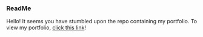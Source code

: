 ### ReadMe

Hello! It seems you have stumbled upon the repo containing my portfolio. To view my portfolio, [click this link]('http://torencaldwell.github.io/')!
